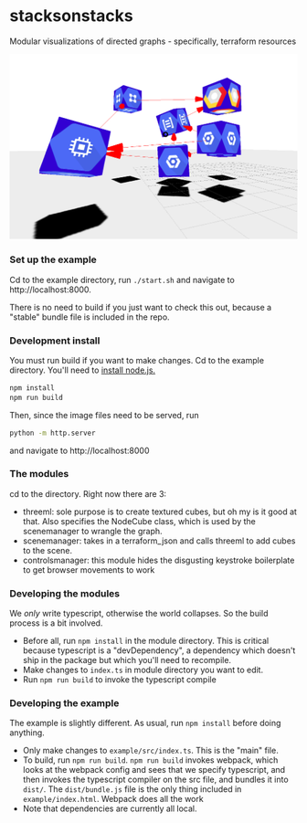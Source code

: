 # stacksonstacks

Modular visualizations of directed graphs - specifically, terraform resources

![graph with edges](./stacks-on-stacks-cover.png)

### Set up the example
Cd to the example directory, run `./start.sh` and navigate
to http://localhost:8000.

There is no need to build if you just want to check this out, because a 
"stable" bundle file is included in the repo.

### Development install
You must run build if you want to make changes. Cd to the example directory.
You'll need to [install node.js.](https://docs.npmjs.com/downloading-and-installing-node-js-and-npm)

```sh
npm install
npm run build
```
Then, since the image files need to be served, 
run
```sh
python -m http.server
```
and navigate to http://localhost:8000

### The modules
cd to the directory. Right now there are 3:
 - threeml: sole purpose is to create textured cubes, but oh my is it good at that.
 Also specifies the NodeCube class, which is used by the scenemanager to wrangle the graph.
 - scenemanager: takes in a terraform_json and calls threeml to add cubes to the scene.
 - controlsmanager: this module hides the disgusting keystroke boilerplate to get browser movements to work

### Developing the modules
We _only_ write typescript, otherwise the world collapses. So the build process is a bit involved.
 - Before all, run `npm install` in the module directory.
 This is critical because typescript is a "devDependency",
 a dependency which doesn't ship in the package but which you'll need to recompile.
 - Make changes to `index.ts` in module directory you want to edit. 
 - Run `npm run build` to invoke the typescript compile

### Developing the example
The example is slightly different. As usual, run `npm install` before doing anything.
- Only make changes to `example/src/index.ts`. This is the "main" file.
- To build, run `npm run build`.
`npm run build` invokes webpack, which looks at the webpack config
and sees that we specify typescript, and then invokes the typescript compiler on the src file,
and bundles it into `dist/`. The `dist/bundle.js` file is the only thing included in `example/index.html`.
Webpack does all the work
- Note that dependencies are currently all local.